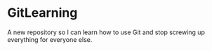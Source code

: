 # GitLearning
A new repository so I can learn how to use Git and stop screwing up everything for everyone else.
